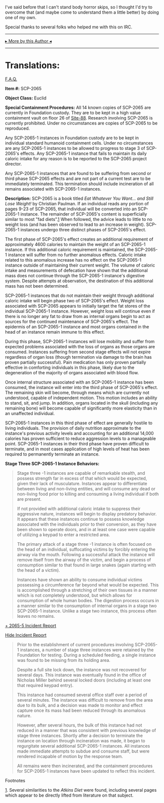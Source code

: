I've said before that I can't stand body horror skips, so I thought I'd try to overcome that (and maybe come to understand them a little better) by doing one of my own.

Special thanks to several folks who helped me with this on IRC.

* * *

[▸ More by this Author ◂](http://www.scp-wiki.net/dr-cimmerian-s-personnel-file)

* * *

Translations:
=============

[F.A.Q.](http://www.scp-wiki.net/component:info-ayers)

**Item #:** SCP-2065

**Object Class:** Euclid

**Special Containment Procedures:** All 14 known copies of SCP-2065 are currently in Foundation custody. They are to be kept in a high value containment vault on floor 26 of [Site-88](http://www.scp-wiki.net/secure-facility-dossier-site-88). Research involving SCP-2065 is currently prohibited. Under no circumstances are copies of SCP-2065 to be reproduced.

Any SCP-2065-1 instances in Foundation custody are to be kept in individual standard humanoid containment cells. Under no circumstances are any SCP-2065-1 instances to be allowed to progress to stage 3 of SCP-2065's effects. Any SCP-2065-1 instance that fails to maintain its daily caloric intake for any reason is to be reported to the SCP-2065 project director.

Any SCP-2065-1 instances that are found to be suffering from second or third phase SCP-2065 effects and are not part of a current test are to be immediately terminated. This termination should include incineration of all remains associated with SCP-2065-1 instances.

**Description:** SCP-2065 is a book titled _Eat Whatever You Want… and Still Lose Weight!_ by Christian Paulman. If an individual reads any portion of pages 9-23 of SCP-2065, that individual will be converted into an SCP-2065-1 instance. The remainder of SCP-2065's content is superficially similar to most "fad diets".[1](javascript:;) When followed, the advice leads to little to no weight loss (and has been observed to lead to an increase in weight). SCP-2065-1 instances undergo three distinct phases of SCP-2065's effect.

The first phase of SCP-2065's effect creates an additional requirement of approximately 4600 calories to maintain the weight of an SCP-2065-1 instance. If this additional caloric requirement is maintained, the SCP-2065-1 instance will suffer from no further anomalous effects. Caloric intake related to this anomalous increase has no effect on the SCP-2065-1 instance outside of maintaining their current weight. The volume of caloric intake and measurements of defecation have shown that the additional mass does not continue through the SCP-2065-1 instance's digestive system. Despite attempts at observation, the destination of this additional mass has not been determined.

SCP-2065-1 instances that do not maintain their weight through additional caloric intake will begin phase two of SCP-2065's effect. Weight loss associated with SCP-2065 appears to initially target the fat stores of the individual SCP-2065-1 instance. However, weight loss will continue even if there is no longer any fat to draw from as internal organs begin to act as sources for the continued maintenance of SCP-2065's effect. The epidermis of an SCP-2065-1 instance and most organs contained in the head of an instance remain immune to this effect.

During this phase, SCP-2065-1 instances will lose mobility and suffer from expected problems associated with the loss of organs as those organs are consumed. Instances suffering from second stage effects will not expire regardless of organ loss (though termination via damage to the brain has proven partially successful). Pain medication has only proven partially effective in comforting individuals in this phase, likely due to the degeneration of the majority of organs associated with blood flow.

Once internal structure associated with an SCP-2065-1 instance has been consumed, the instance will enter into the third phase of SCP-2065's effect. The remaining skin will become, through means which are currently not understood, capable of independent motion. This motion includes an ability to stand, sit, and jump. In addition, organs located in the skull (including any remaining bone) will become capable of significantly more elasticity than in an unaffected individual.

SCP-2065-1 instances in this third phase of effect are generally hostile to living individuals. The provision of daily nutrition approximate to the instance's previous activity levels and accounting for an additional 14,000 calories has proven sufficient to reduce aggression levels to a manageable point. SCP-2065-1 instances in their third phase have proven difficult to terminate, and in most cases application of high levels of heat has been required to permanently terminate an instance.

**Stage Three SCP-2065-1 Instance Behaviors:**

> Stage three -1 instances are capable of remarkable stealth, and possess strength far in excess of that which would be expected, given their lack of musculature. Instances appear to differentiate between living and non-living entities, and will consume any dead or non-living food prior to killing and consuming a living individual if both are present.
> 
> If not provided with additional caloric intake to suppress their aggressive nature, instances will begin to display predatory behavior. It appears that these instances continue to possess knowledge associated with the individuals prior to their conversion, as they have been shown to operate doors, and in at least one case were capable of utilizing a keypad to enter a restricted area.
> 
> The primary attack of a stage three -1 instance is often focused on the head of an individual, suffocating victims by forcibly entering the airway via the mouth. Following a successful attack the instance will remove itself from the airway of the victim, and begin a process of consumption similar to that found in large snakes (again starting with the head of a victim).
> 
> Instances have shown an ability to consume individual victims possessing a circumference far beyond what would be expected. This is accomplished through a stretching of their own tissues in a manner which is not completely understood, but which allows for consumption of whole human bodies. The digestion process occurs in a manner similar to the consumption of internal organs in a stage two SCP-2065-1 instance. Unlike a stage two instance, this process often leaves no remains.

[+ 2065-5 Incident Report](javascript:;)

[Hide Incident Report](javascript:;)

> Prior to the establishment of current procedures involving SCP-2065-1 instances, a number of stage three instances were retained by the Foundation for testing. During a scheduled feeding, a single instance was found to be missing from its holding area.
> 
> Despite a full site lock down, the instance was not recovered for several days. This instance was eventually found in the office of Nicholas Miller behind several locked doors (including at least one that required keypad entry).
> 
> This instance had consumed several office staff over a period of several minutes. The instance was difficult to remove from the area due to its bulk, and a decision was made to monitor and effect capture once its mass had been reduced through its anomalous nature.
> 
> However, after several hours, the bulk of this instance had not reduced in a manner that was consistent with previous knowledge of stage three instances. Shortly after a decision to terminate the instance on location through incineration was made, it began to regurgitate several additional SCP-2065-1 instances. All instances made immediate attempts to subdue and consume staff, but were rendered incapable of motion by the response team.
> 
> All remains were then incinerated, and the containment procedures for SCP-2065-1 instances have been updated to reflect this incident.

Footnotes

[1](javascript:;). Several similarities to the _Atkins Diet_ were found, including several pages which appear to be directly lifted from literature on that subject.